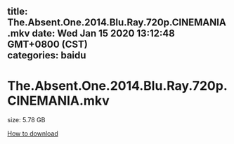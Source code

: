 
title: The.Absent.One.2014.Blu.Ray.720p.CINEMANIA.mkv
date: Wed Jan 15 2020 13:12:48 GMT+0800 (CST)    
categories: baidu
---

# The.Absent.One.2014.Blu.Ray.720p.CINEMANIA.mkv
size: 5.78 GB
 
 

[How to download](https://bpcam.bemobtrk.com/go/2ceec3aa-1ca2-46d6-b9ff-aaa5c184517c?jno=179)